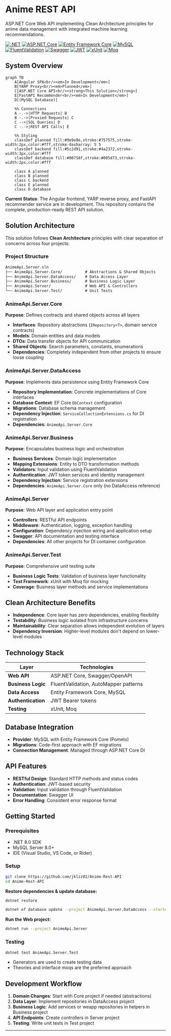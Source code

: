 # Anime REST API

ASP.NET Core Web API implementing Clean Architecture principles for anime data management with integrated machine learning recommendations.

[![.NET](https://img.shields.io/badge/.NET-8.0-blue)](https://dotnet.microsoft.com/)
[![ASP.NET Core](https://img.shields.io/badge/ASP.NET_Core-8.0-blueviolet)](https://dotnet.microsoft.com/apps/aspnet)
[![Entity Framework Core](https://img.shields.io/badge/Entity_Framework_Core-8.0-512BD4)](https://learn.microsoft.com/ef/core/)
[![MySQL](https://img.shields.io/badge/MySQL-8.0-00758f)](https://www.mysql.com/)
[![FluentValidation](https://img.shields.io/badge/FluentValidation-11.x-brightgreen)](https://docs.fluentvalidation.net/)
[![Swagger](https://img.shields.io/badge/Swagger-OpenAPI-85EA2D)](https://swagger.io/)
[![JWT](https://img.shields.io/badge/JWT-Authentication-orange)](https://jwt.io/)
[![xUnit](https://img.shields.io/badge/xUnit-Testing-5c2d91)](https://xunit.net/)
[![Moq](https://img.shields.io/badge/Moq-Mocking-yellowgreen)](https://github.com/moq/moq4)

## System Overview

```mermaid
graph TB
    A[Angular SPA<br/><em>In Development</em>]
    B[YARP Proxy<br/><em>Planned</em>]
    C[ASP.NET Core API<br/><strong>This Solution</strong>]
    E[FastAPI Recommender<br/><em>In Development</em>]
    D[(MySQL Database)]

    %% Connections
    A -.->|HTTP Requests| B
    B -.->|Proxied Requests| C
    C -->|SQL Queries| D
    C -.->|REST API Calls| E

    %% Styling
    classDef planned fill:#9e9e9e,stroke:#757575,stroke-width:2px,color:#fff,stroke-dasharray: 5 5
    classDef backend fill:#5c2d91,stroke:#4a2372,stroke-width:3px,color:#fff
    classDef database fill:#00758f,stroke:#005d73,stroke-width:2px,color:#fff

    class A planned
    class B planned
    class C backend
    class E planned
    class D database
```

**Current Status**: The Angular frontend, YARP reverse proxy, and FastAPI recommender service are in development. This repository contains the complete, production-ready REST API solution.

## Solution Architecture

This solution follows **Clean Architecture** principles with clear separation of concerns across four projects:

### Project Structure

```txt
AnimeApi.Server.sln
├── AnimeApi.Server.Core/          # Abstractions & Shared Objects
├── AnimeApi.Server.DataAccess/    # Data Access Layer
├── AnimeApi.Server.Business/      # Business Logic Layer
├── AnimeApi.Server/               # Web API & Controllers
└── AnimeApi.Server.Test/          # Unit Tests
```

### AnimeApi.Server.Core

**Purpose**: Defines contracts and shared objects across all layers

- **Interfaces**: Repository abstractions (`IRepository<T>`, domain service contracts)
- **Models**: Domain entities and data models
- **DTOs**: Data transfer objects for API communication
- **Shared Objects**: Search parameters, constants, enumerations
- **Dependencies**: Completely independent from other projects to ensure loose coupling

### AnimeApi.Server.DataAccess

**Purpose**: Implements data persistence using Entity Framework Core

- **Repository Implementation**: Concrete implementations of Core interfaces
- **Database Context**: EF Core `DbContext` configuration
- **Migrations**: Database schema management
- **Dependency Injection**: `ServiceCollectionExtensions.cs` for DI registration
- **Dependencies**: `AnimeApi.Server.Core`

### AnimeApi.Server.Business

**Purpose**: Encapsulates business logic and orchestration

- **Business Services**: Domain logic implementation
- **Mapping Extensions**: Entity to DTO transformation methods
- **Validators**: Input validation using FluentValidation
- **Authentication**: JWT token services and identity management
- **Dependency Injection**: Service registration extensions
- **Dependencies**: `AnimeApi.Server.Core` only (no DataAccess reference)

### AnimeApi.Server

**Purpose**: Web API layer and application entry point

- **Controllers**: RESTful API endpoints
- **Middleware**: Authentication, logging, exception handling
- **Configuration**: Dependency injection wiring and application setup
- **Swagger**: API documentation and testing interface
- **Dependencies**: All other projects for DI container configuration

### AnimeApi.Server.Test

**Purpose**: Comprehensive unit testing suite

- **Business Logic Tests**: Validation of business layer functionality
- **Test Framework**: xUnit with Moq for mocking
- **Coverage**: Business layer methods and service implementations

## Clean Architecture Benefits

- **Independence**: Core layer has zero dependencies, enabling flexibility
- **Testability**: Business logic isolated from infrastructure concerns
- **Maintainability**: Clear separation allows independent evolution of layers
- **Dependency Inversion**: Higher-level modules don't depend on lower-level modules

## Technology Stack

| Layer              | Technologies                          |
| ------------------ | ------------------------------------- |
| **Web API**        | ASP.NET Core, Swagger/OpenAPI         |
| **Business Logic** | FluentValidation, AutoMapper patterns |
| **Data Access**    | Entity Framework Core, MySQL          |
| **Authentication** | JWT Bearer tokens                     |
| **Testing**        | xUnit, Moq                            |

## Database Integration

- **Provider**: MySQL with Entity Framework Core (Pomelo)
- **Migrations**: Code-first approach with EF migrations
- **Connection Management**: Managed through ASP.NET Core DI

## API Features

- **RESTful Design**: Standard HTTP methods and status codes
- **Authentication**: JWT-based security
- **Validation**: Input validation through FluentValidation
- **Documentation**: Swagger UI
- **Error Handling**: Consistent error response format

## Getting Started

### Prerequisites

- .NET 8.0 SDK
- MySQL Server 8.0+
- IDE (Visual Studio, VS Code, or Rider)

### Setup

```bash
git clone https://github.com/jklzz02/Anime-Rest-API
cd Anime-Rest-API
```

**Restore dependencies & update database:**

```bash
dotnet restore

dotnet ef database update --project AnimeApi.Server.DataAccess --startup-project AnimeApi.Server
```

**Run the Web project:**

```bash
dotnet run --project AnimeApi.Server
```

### Testing

```bash
dotnet test AnimeApi.Server.Test

```

- Generators are used to create testing data
- Theories and interface moqs are the preferred approach

## Development Workflow

1. **Domain Changes**: Start with Core project if needed (abstractions)
2. **Data Layer**: Implement repositories in DataAccess project
3. **Business Logic**: Add services or weapp repositories in helpers in Business project
4. **API Endpoints**: Create controllers in Server project
5. **Testing**: Write unit tests in Test project

---
